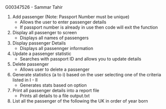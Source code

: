 ﻿G00347526 - Sammar Tahir
1) Add passenger (Note: Passport Number must be unique)
	- Allows the user to enter passenger details
	- If passport number is already in use then code will exit the function
2) Display all passenger to screen
	- Displays all names of passengers
3) Display passenger Details
	- Displays all passennger information
4) Update a passenger statistic
	- Searches with passport ID and allows you to update details
5) Delete passenger
	- Allows user to delete a passenger
6) Generate statistics (a to i) based on the user selecting one of the criteria listed in I - II
	- Generates stats based on option
7) Print all passenger details into a report file
	- Prints all details to a file output.txt
8) List all the passenger of the following the UK in order of year born